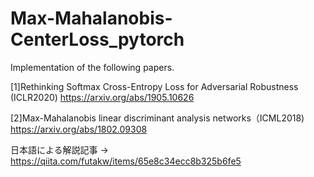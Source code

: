 # Max-Mahalanobis-CenterLoss_pytorch

Implementation of the following papers.

[1]Rethinking Softmax Cross-Entropy Loss for Adversarial Robustness (ICLR2020)
https://arxiv.org/abs/1905.10626

[2]Max-Mahalanobis linear discriminant analysis networks（ICML2018) 
https://arxiv.org/abs/1802.09308

日本語による解説記事 -> https://qiita.com/futakw/items/65e8c34ecc8b325b6fe5


